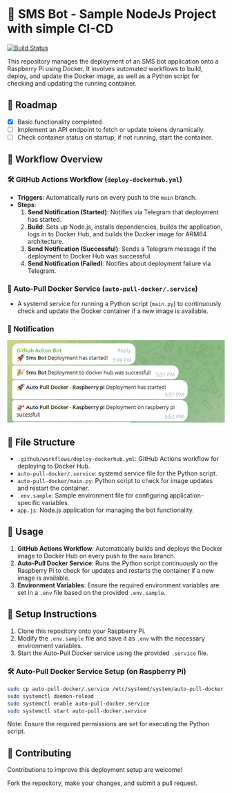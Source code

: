 # 📱 SMS Bot - Sample NodeJs Project with simple CI-CD

[![Build Status](https://github.com/dongtranthien/sms-bot/workflows/Deploy%20to%20Docker%20Hub/badge.svg)](https://github.com/dongtranthien/sms-bot/actions)


This repository manages the deployment of an SMS bot application onto a Raspberry Pi using Docker. It involves automated workflows to build, deploy, and update the Docker image, as well as a Python script for checking and updating the running container.
## 📆 Roadmap
- [x] Basic functionality completed
- [ ] Implement an API endpoint to fetch or update tokens dynamically.
- [ ] Check container status on startup; if not running, start the container.

## 🚀 Workflow Overview

### 🛠️ GitHub Actions Workflow (`deploy-dockerhub.yml`)

- **Triggers**: Automatically runs on every push to the `main` branch.
- **Steps**:
  1. **Send Notification (Started)**: Notifies via Telegram that deployment has started.
  2. **Build**: Sets up Node.js, installs dependencies, builds the application, logs in to Docker Hub, and builds the Docker image for ARM64 architecture.
  3. **Send Notification (Successful)**: Sends a Telegram message if the deployment to Docker Hub was successful.
  4. **Send Notification (Failed)**: Notifies about deployment failure via Telegram.

### 🤖 Auto-Pull Docker Service (`auto-pull-docker/.service`)

- A systemd service for running a Python script (`main.py`) to continuously check and update the Docker container if a new image is available.

### 📢 Notification
<div style="text-align:center">
    <img src="notification.png" alt="Notification Image">
</div>

## 📁 File Structure

- `.github/workflows/deploy-dockerhub.yml`: GitHub Actions workflow for deploying to Docker Hub.
- `auto-pull-docker/.service`: systemd service file for the Python script.
- `auto-pull-docker/main.py`: Python script to check for image updates and restart the container.
- `.env.sample`: Sample environment file for configuring application-specific variables.
- `app.js`: Node.js application for managing the bot functionality.

## 🚀 Usage

1. **GitHub Actions Workflow**: Automatically builds and deploys the Docker image to Docker Hub on every push to the `main` branch.
2. **Auto-Pull Docker Service**: Runs the Python script continuously on the Raspberry Pi to check for updates and restarts the container if a new image is available.
3. **Environment Variables**: Ensure the required environment variables are set in a `.env` file based on the provided `.env.sample`.

## 🔧 Setup Instructions

1. Clone this repository onto your Raspberry Pi.
2. Modify the `.env.sample` file and save it as `.env` with the necessary environment variables.
3. Start the Auto-Pull Docker service using the provided `.service` file.

### 🛠️ Auto-Pull Docker Service Setup (on Raspberry Pi)

```bash
sudo cp auto-pull-docker/.service /etc/systemd/system/auto-pull-docker.service
sudo systemctl daemon-reload
sudo systemctl enable auto-pull-docker.service
sudo systemctl start auto-pull-docker.service
```
Note: Ensure the required permissions are set for executing the Python script.

## 🙌 Contributing
Contributions to improve this deployment setup are welcome! 

Fork the repository, make your changes, and submit a pull request.

